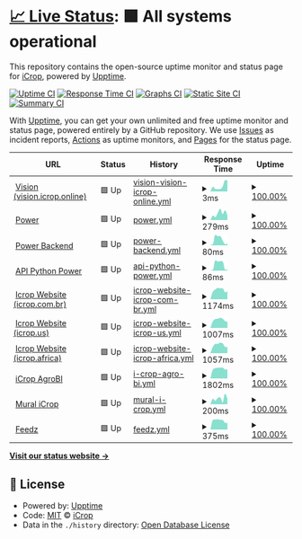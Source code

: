 # [📈 Live Status](https://icroptec.github.io/uptime-monitor): <!--live status--> **🟩 All systems operational**

This repository contains the open-source uptime monitor and status page for [iCrop](https://icrop.com.br), powered by [Upptime](https://github.com/upptime/upptime).

[![Uptime CI](https://github.com/icroptec/uptime-monitor/workflows/Uptime%20CI/badge.svg)](https://github.com/icroptec/uptime-monitor/actions?query=workflow%3A%22Uptime+CI%22)
[![Response Time CI](https://github.com/icroptec/uptime-monitor/workflows/Response%20Time%20CI/badge.svg)](https://github.com/icroptec/uptime-monitor/actions?query=workflow%3A%22Response+Time+CI%22)
[![Graphs CI](https://github.com/icroptec/uptime-monitor/workflows/Graphs%20CI/badge.svg)](https://github.com/icroptec/uptime-monitor/actions?query=workflow%3A%22Graphs+CI%22)
[![Static Site CI](https://github.com/icroptec/uptime-monitor/workflows/Static%20Site%20CI/badge.svg)](https://github.com/icroptec/uptime-monitor/actions?query=workflow%3A%22Static+Site+CI%22)
[![Summary CI](https://github.com/icroptec/uptime-monitor/workflows/Summary%20CI/badge.svg)](https://github.com/icroptec/uptime-monitor/actions?query=workflow%3A%22Summary+CI%22)

With [Upptime](https://upptime.js.org), you can get your own unlimited and free uptime monitor and status page, powered entirely by a GitHub repository. We use [Issues](https://github.com/icroptec/uptime-monitor/issues) as incident reports, [Actions](https://github.com/icroptec/uptime-monitor/actions) as uptime monitors, and [Pages](https://icroptec.github.io/uptime-monitor) for the status page.

<!--start: status pages-->
<!-- This summary is generated by Upptime (https://github.com/upptime/upptime) -->
<!-- Do not edit this manually, your changes will be overwritten -->
<!-- prettier-ignore -->
| URL | Status | History | Response Time | Uptime |
| --- | ------ | ------- | ------------- | ------ |
| <img alt="" src="https://icons.duckduckgo.com/ip3/null.ico" height="13"> [Vision (vision.icrop.online)](34.49.19.147) | 🟩 Up | [vision-vision-icrop-online.yml](https://github.com/icroptec/uptime-monitor/commits/HEAD/history/vision-vision-icrop-online.yml) | <details><summary><img alt="Response time graph" src="./graphs/vision-vision-icrop-online/response-time-week.png" height="20"> 3ms</summary><br><a href="https://icroptec.github.io/uptime-monitor/history/vision-vision-icrop-online"><img alt="Response time 3" src="https://img.shields.io/endpoint?url=https%3A%2F%2Fraw.githubusercontent.com%2Ficroptec%2Fuptime-monitor%2FHEAD%2Fapi%2Fvision-vision-icrop-online%2Fresponse-time.json"></a><br><a href="https://icroptec.github.io/uptime-monitor/history/vision-vision-icrop-online"><img alt="24-hour response time 3" src="https://img.shields.io/endpoint?url=https%3A%2F%2Fraw.githubusercontent.com%2Ficroptec%2Fuptime-monitor%2FHEAD%2Fapi%2Fvision-vision-icrop-online%2Fresponse-time-day.json"></a><br><a href="https://icroptec.github.io/uptime-monitor/history/vision-vision-icrop-online"><img alt="7-day response time 3" src="https://img.shields.io/endpoint?url=https%3A%2F%2Fraw.githubusercontent.com%2Ficroptec%2Fuptime-monitor%2FHEAD%2Fapi%2Fvision-vision-icrop-online%2Fresponse-time-week.json"></a><br><a href="https://icroptec.github.io/uptime-monitor/history/vision-vision-icrop-online"><img alt="30-day response time 3" src="https://img.shields.io/endpoint?url=https%3A%2F%2Fraw.githubusercontent.com%2Ficroptec%2Fuptime-monitor%2FHEAD%2Fapi%2Fvision-vision-icrop-online%2Fresponse-time-month.json"></a><br><a href="https://icroptec.github.io/uptime-monitor/history/vision-vision-icrop-online"><img alt="1-year response time 3" src="https://img.shields.io/endpoint?url=https%3A%2F%2Fraw.githubusercontent.com%2Ficroptec%2Fuptime-monitor%2FHEAD%2Fapi%2Fvision-vision-icrop-online%2Fresponse-time-year.json"></a></details> | <details><summary><a href="https://icroptec.github.io/uptime-monitor/history/vision-vision-icrop-online">100.00%</a></summary><a href="https://icroptec.github.io/uptime-monitor/history/vision-vision-icrop-online"><img alt="All-time uptime 100.00%" src="https://img.shields.io/endpoint?url=https%3A%2F%2Fraw.githubusercontent.com%2Ficroptec%2Fuptime-monitor%2FHEAD%2Fapi%2Fvision-vision-icrop-online%2Fuptime.json"></a><br><a href="https://icroptec.github.io/uptime-monitor/history/vision-vision-icrop-online"><img alt="24-hour uptime 100.00%" src="https://img.shields.io/endpoint?url=https%3A%2F%2Fraw.githubusercontent.com%2Ficroptec%2Fuptime-monitor%2FHEAD%2Fapi%2Fvision-vision-icrop-online%2Fuptime-day.json"></a><br><a href="https://icroptec.github.io/uptime-monitor/history/vision-vision-icrop-online"><img alt="7-day uptime 100.00%" src="https://img.shields.io/endpoint?url=https%3A%2F%2Fraw.githubusercontent.com%2Ficroptec%2Fuptime-monitor%2FHEAD%2Fapi%2Fvision-vision-icrop-online%2Fuptime-week.json"></a><br><a href="https://icroptec.github.io/uptime-monitor/history/vision-vision-icrop-online"><img alt="30-day uptime 100.00%" src="https://img.shields.io/endpoint?url=https%3A%2F%2Fraw.githubusercontent.com%2Ficroptec%2Fuptime-monitor%2FHEAD%2Fapi%2Fvision-vision-icrop-online%2Fuptime-month.json"></a><br><a href="https://icroptec.github.io/uptime-monitor/history/vision-vision-icrop-online"><img alt="1-year uptime 100.00%" src="https://img.shields.io/endpoint?url=https%3A%2F%2Fraw.githubusercontent.com%2Ficroptec%2Fuptime-monitor%2FHEAD%2Fapi%2Fvision-vision-icrop-online%2Fuptime-year.json"></a></details>
| <img alt="" src="https://icons.duckduckgo.com/ip3/icroppower.icrop.com.br.ico" height="13"> [Power](https://icroppower.icrop.com.br) | 🟩 Up | [power.yml](https://github.com/icroptec/uptime-monitor/commits/HEAD/history/power.yml) | <details><summary><img alt="Response time graph" src="./graphs/power/response-time-week.png" height="20"> 279ms</summary><br><a href="https://icroptec.github.io/uptime-monitor/history/power"><img alt="Response time 290" src="https://img.shields.io/endpoint?url=https%3A%2F%2Fraw.githubusercontent.com%2Ficroptec%2Fuptime-monitor%2FHEAD%2Fapi%2Fpower%2Fresponse-time.json"></a><br><a href="https://icroptec.github.io/uptime-monitor/history/power"><img alt="24-hour response time 327" src="https://img.shields.io/endpoint?url=https%3A%2F%2Fraw.githubusercontent.com%2Ficroptec%2Fuptime-monitor%2FHEAD%2Fapi%2Fpower%2Fresponse-time-day.json"></a><br><a href="https://icroptec.github.io/uptime-monitor/history/power"><img alt="7-day response time 279" src="https://img.shields.io/endpoint?url=https%3A%2F%2Fraw.githubusercontent.com%2Ficroptec%2Fuptime-monitor%2FHEAD%2Fapi%2Fpower%2Fresponse-time-week.json"></a><br><a href="https://icroptec.github.io/uptime-monitor/history/power"><img alt="30-day response time 273" src="https://img.shields.io/endpoint?url=https%3A%2F%2Fraw.githubusercontent.com%2Ficroptec%2Fuptime-monitor%2FHEAD%2Fapi%2Fpower%2Fresponse-time-month.json"></a><br><a href="https://icroptec.github.io/uptime-monitor/history/power"><img alt="1-year response time 290" src="https://img.shields.io/endpoint?url=https%3A%2F%2Fraw.githubusercontent.com%2Ficroptec%2Fuptime-monitor%2FHEAD%2Fapi%2Fpower%2Fresponse-time-year.json"></a></details> | <details><summary><a href="https://icroptec.github.io/uptime-monitor/history/power">100.00%</a></summary><a href="https://icroptec.github.io/uptime-monitor/history/power"><img alt="All-time uptime 100.00%" src="https://img.shields.io/endpoint?url=https%3A%2F%2Fraw.githubusercontent.com%2Ficroptec%2Fuptime-monitor%2FHEAD%2Fapi%2Fpower%2Fuptime.json"></a><br><a href="https://icroptec.github.io/uptime-monitor/history/power"><img alt="24-hour uptime 100.00%" src="https://img.shields.io/endpoint?url=https%3A%2F%2Fraw.githubusercontent.com%2Ficroptec%2Fuptime-monitor%2FHEAD%2Fapi%2Fpower%2Fuptime-day.json"></a><br><a href="https://icroptec.github.io/uptime-monitor/history/power"><img alt="7-day uptime 100.00%" src="https://img.shields.io/endpoint?url=https%3A%2F%2Fraw.githubusercontent.com%2Ficroptec%2Fuptime-monitor%2FHEAD%2Fapi%2Fpower%2Fuptime-week.json"></a><br><a href="https://icroptec.github.io/uptime-monitor/history/power"><img alt="30-day uptime 100.00%" src="https://img.shields.io/endpoint?url=https%3A%2F%2Fraw.githubusercontent.com%2Ficroptec%2Fuptime-monitor%2FHEAD%2Fapi%2Fpower%2Fuptime-month.json"></a><br><a href="https://icroptec.github.io/uptime-monitor/history/power"><img alt="1-year uptime 100.00%" src="https://img.shields.io/endpoint?url=https%3A%2F%2Fraw.githubusercontent.com%2Ficroptec%2Fuptime-monitor%2FHEAD%2Fapi%2Fpower%2Fuptime-year.json"></a></details>
| <img alt="" src="https://icons.duckduckgo.com/ip3/icroppower.icrop.com.br.ico" height="13"> [Power Backend](https://icroppower.icrop.com.br/api/v1) | 🟩 Up | [power-backend.yml](https://github.com/icroptec/uptime-monitor/commits/HEAD/history/power-backend.yml) | <details><summary><img alt="Response time graph" src="./graphs/power-backend/response-time-week.png" height="20"> 80ms</summary><br><a href="https://icroptec.github.io/uptime-monitor/history/power-backend"><img alt="Response time 62" src="https://img.shields.io/endpoint?url=https%3A%2F%2Fraw.githubusercontent.com%2Ficroptec%2Fuptime-monitor%2FHEAD%2Fapi%2Fpower-backend%2Fresponse-time.json"></a><br><a href="https://icroptec.github.io/uptime-monitor/history/power-backend"><img alt="24-hour response time 45" src="https://img.shields.io/endpoint?url=https%3A%2F%2Fraw.githubusercontent.com%2Ficroptec%2Fuptime-monitor%2FHEAD%2Fapi%2Fpower-backend%2Fresponse-time-day.json"></a><br><a href="https://icroptec.github.io/uptime-monitor/history/power-backend"><img alt="7-day response time 80" src="https://img.shields.io/endpoint?url=https%3A%2F%2Fraw.githubusercontent.com%2Ficroptec%2Fuptime-monitor%2FHEAD%2Fapi%2Fpower-backend%2Fresponse-time-week.json"></a><br><a href="https://icroptec.github.io/uptime-monitor/history/power-backend"><img alt="30-day response time 63" src="https://img.shields.io/endpoint?url=https%3A%2F%2Fraw.githubusercontent.com%2Ficroptec%2Fuptime-monitor%2FHEAD%2Fapi%2Fpower-backend%2Fresponse-time-month.json"></a><br><a href="https://icroptec.github.io/uptime-monitor/history/power-backend"><img alt="1-year response time 62" src="https://img.shields.io/endpoint?url=https%3A%2F%2Fraw.githubusercontent.com%2Ficroptec%2Fuptime-monitor%2FHEAD%2Fapi%2Fpower-backend%2Fresponse-time-year.json"></a></details> | <details><summary><a href="https://icroptec.github.io/uptime-monitor/history/power-backend">100.00%</a></summary><a href="https://icroptec.github.io/uptime-monitor/history/power-backend"><img alt="All-time uptime 100.00%" src="https://img.shields.io/endpoint?url=https%3A%2F%2Fraw.githubusercontent.com%2Ficroptec%2Fuptime-monitor%2FHEAD%2Fapi%2Fpower-backend%2Fuptime.json"></a><br><a href="https://icroptec.github.io/uptime-monitor/history/power-backend"><img alt="24-hour uptime 100.00%" src="https://img.shields.io/endpoint?url=https%3A%2F%2Fraw.githubusercontent.com%2Ficroptec%2Fuptime-monitor%2FHEAD%2Fapi%2Fpower-backend%2Fuptime-day.json"></a><br><a href="https://icroptec.github.io/uptime-monitor/history/power-backend"><img alt="7-day uptime 100.00%" src="https://img.shields.io/endpoint?url=https%3A%2F%2Fraw.githubusercontent.com%2Ficroptec%2Fuptime-monitor%2FHEAD%2Fapi%2Fpower-backend%2Fuptime-week.json"></a><br><a href="https://icroptec.github.io/uptime-monitor/history/power-backend"><img alt="30-day uptime 100.00%" src="https://img.shields.io/endpoint?url=https%3A%2F%2Fraw.githubusercontent.com%2Ficroptec%2Fuptime-monitor%2FHEAD%2Fapi%2Fpower-backend%2Fuptime-month.json"></a><br><a href="https://icroptec.github.io/uptime-monitor/history/power-backend"><img alt="1-year uptime 100.00%" src="https://img.shields.io/endpoint?url=https%3A%2F%2Fraw.githubusercontent.com%2Ficroptec%2Fuptime-monitor%2FHEAD%2Fapi%2Fpower-backend%2Fuptime-year.json"></a></details>
| <img alt="" src="https://icons.duckduckgo.com/ip3/icroppower.icrop.com.br.ico" height="13"> [API Python Power](https://icroppower.icrop.com.br/py/api/v1/health) | 🟩 Up | [api-python-power.yml](https://github.com/icroptec/uptime-monitor/commits/HEAD/history/api-python-power.yml) | <details><summary><img alt="Response time graph" src="./graphs/api-python-power/response-time-week.png" height="20"> 86ms</summary><br><a href="https://icroptec.github.io/uptime-monitor/history/api-python-power"><img alt="Response time 58" src="https://img.shields.io/endpoint?url=https%3A%2F%2Fraw.githubusercontent.com%2Ficroptec%2Fuptime-monitor%2FHEAD%2Fapi%2Fapi-python-power%2Fresponse-time.json"></a><br><a href="https://icroptec.github.io/uptime-monitor/history/api-python-power"><img alt="24-hour response time 44" src="https://img.shields.io/endpoint?url=https%3A%2F%2Fraw.githubusercontent.com%2Ficroptec%2Fuptime-monitor%2FHEAD%2Fapi%2Fapi-python-power%2Fresponse-time-day.json"></a><br><a href="https://icroptec.github.io/uptime-monitor/history/api-python-power"><img alt="7-day response time 86" src="https://img.shields.io/endpoint?url=https%3A%2F%2Fraw.githubusercontent.com%2Ficroptec%2Fuptime-monitor%2FHEAD%2Fapi%2Fapi-python-power%2Fresponse-time-week.json"></a><br><a href="https://icroptec.github.io/uptime-monitor/history/api-python-power"><img alt="30-day response time 62" src="https://img.shields.io/endpoint?url=https%3A%2F%2Fraw.githubusercontent.com%2Ficroptec%2Fuptime-monitor%2FHEAD%2Fapi%2Fapi-python-power%2Fresponse-time-month.json"></a><br><a href="https://icroptec.github.io/uptime-monitor/history/api-python-power"><img alt="1-year response time 58" src="https://img.shields.io/endpoint?url=https%3A%2F%2Fraw.githubusercontent.com%2Ficroptec%2Fuptime-monitor%2FHEAD%2Fapi%2Fapi-python-power%2Fresponse-time-year.json"></a></details> | <details><summary><a href="https://icroptec.github.io/uptime-monitor/history/api-python-power">100.00%</a></summary><a href="https://icroptec.github.io/uptime-monitor/history/api-python-power"><img alt="All-time uptime 100.00%" src="https://img.shields.io/endpoint?url=https%3A%2F%2Fraw.githubusercontent.com%2Ficroptec%2Fuptime-monitor%2FHEAD%2Fapi%2Fapi-python-power%2Fuptime.json"></a><br><a href="https://icroptec.github.io/uptime-monitor/history/api-python-power"><img alt="24-hour uptime 100.00%" src="https://img.shields.io/endpoint?url=https%3A%2F%2Fraw.githubusercontent.com%2Ficroptec%2Fuptime-monitor%2FHEAD%2Fapi%2Fapi-python-power%2Fuptime-day.json"></a><br><a href="https://icroptec.github.io/uptime-monitor/history/api-python-power"><img alt="7-day uptime 100.00%" src="https://img.shields.io/endpoint?url=https%3A%2F%2Fraw.githubusercontent.com%2Ficroptec%2Fuptime-monitor%2FHEAD%2Fapi%2Fapi-python-power%2Fuptime-week.json"></a><br><a href="https://icroptec.github.io/uptime-monitor/history/api-python-power"><img alt="30-day uptime 100.00%" src="https://img.shields.io/endpoint?url=https%3A%2F%2Fraw.githubusercontent.com%2Ficroptec%2Fuptime-monitor%2FHEAD%2Fapi%2Fapi-python-power%2Fuptime-month.json"></a><br><a href="https://icroptec.github.io/uptime-monitor/history/api-python-power"><img alt="1-year uptime 100.00%" src="https://img.shields.io/endpoint?url=https%3A%2F%2Fraw.githubusercontent.com%2Ficroptec%2Fuptime-monitor%2FHEAD%2Fapi%2Fapi-python-power%2Fuptime-year.json"></a></details>
| <img alt="" src="https://icons.duckduckgo.com/ip3/icrop.com.br.ico" height="13"> [Icrop Website (icrop.com.br)](https://icrop.com.br) | 🟩 Up | [icrop-website-icrop-com-br.yml](https://github.com/icroptec/uptime-monitor/commits/HEAD/history/icrop-website-icrop-com-br.yml) | <details><summary><img alt="Response time graph" src="./graphs/icrop-website-icrop-com-br/response-time-week.png" height="20"> 1174ms</summary><br><a href="https://icroptec.github.io/uptime-monitor/history/icrop-website-icrop-com-br"><img alt="Response time 1079" src="https://img.shields.io/endpoint?url=https%3A%2F%2Fraw.githubusercontent.com%2Ficroptec%2Fuptime-monitor%2FHEAD%2Fapi%2Ficrop-website-icrop-com-br%2Fresponse-time.json"></a><br><a href="https://icroptec.github.io/uptime-monitor/history/icrop-website-icrop-com-br"><img alt="24-hour response time 1094" src="https://img.shields.io/endpoint?url=https%3A%2F%2Fraw.githubusercontent.com%2Ficroptec%2Fuptime-monitor%2FHEAD%2Fapi%2Ficrop-website-icrop-com-br%2Fresponse-time-day.json"></a><br><a href="https://icroptec.github.io/uptime-monitor/history/icrop-website-icrop-com-br"><img alt="7-day response time 1174" src="https://img.shields.io/endpoint?url=https%3A%2F%2Fraw.githubusercontent.com%2Ficroptec%2Fuptime-monitor%2FHEAD%2Fapi%2Ficrop-website-icrop-com-br%2Fresponse-time-week.json"></a><br><a href="https://icroptec.github.io/uptime-monitor/history/icrop-website-icrop-com-br"><img alt="30-day response time 1086" src="https://img.shields.io/endpoint?url=https%3A%2F%2Fraw.githubusercontent.com%2Ficroptec%2Fuptime-monitor%2FHEAD%2Fapi%2Ficrop-website-icrop-com-br%2Fresponse-time-month.json"></a><br><a href="https://icroptec.github.io/uptime-monitor/history/icrop-website-icrop-com-br"><img alt="1-year response time 1079" src="https://img.shields.io/endpoint?url=https%3A%2F%2Fraw.githubusercontent.com%2Ficroptec%2Fuptime-monitor%2FHEAD%2Fapi%2Ficrop-website-icrop-com-br%2Fresponse-time-year.json"></a></details> | <details><summary><a href="https://icroptec.github.io/uptime-monitor/history/icrop-website-icrop-com-br">100.00%</a></summary><a href="https://icroptec.github.io/uptime-monitor/history/icrop-website-icrop-com-br"><img alt="All-time uptime 100.00%" src="https://img.shields.io/endpoint?url=https%3A%2F%2Fraw.githubusercontent.com%2Ficroptec%2Fuptime-monitor%2FHEAD%2Fapi%2Ficrop-website-icrop-com-br%2Fuptime.json"></a><br><a href="https://icroptec.github.io/uptime-monitor/history/icrop-website-icrop-com-br"><img alt="24-hour uptime 100.00%" src="https://img.shields.io/endpoint?url=https%3A%2F%2Fraw.githubusercontent.com%2Ficroptec%2Fuptime-monitor%2FHEAD%2Fapi%2Ficrop-website-icrop-com-br%2Fuptime-day.json"></a><br><a href="https://icroptec.github.io/uptime-monitor/history/icrop-website-icrop-com-br"><img alt="7-day uptime 100.00%" src="https://img.shields.io/endpoint?url=https%3A%2F%2Fraw.githubusercontent.com%2Ficroptec%2Fuptime-monitor%2FHEAD%2Fapi%2Ficrop-website-icrop-com-br%2Fuptime-week.json"></a><br><a href="https://icroptec.github.io/uptime-monitor/history/icrop-website-icrop-com-br"><img alt="30-day uptime 100.00%" src="https://img.shields.io/endpoint?url=https%3A%2F%2Fraw.githubusercontent.com%2Ficroptec%2Fuptime-monitor%2FHEAD%2Fapi%2Ficrop-website-icrop-com-br%2Fuptime-month.json"></a><br><a href="https://icroptec.github.io/uptime-monitor/history/icrop-website-icrop-com-br"><img alt="1-year uptime 100.00%" src="https://img.shields.io/endpoint?url=https%3A%2F%2Fraw.githubusercontent.com%2Ficroptec%2Fuptime-monitor%2FHEAD%2Fapi%2Ficrop-website-icrop-com-br%2Fuptime-year.json"></a></details>
| <img alt="" src="https://icons.duckduckgo.com/ip3/icrop.us.ico" height="13"> [Icrop Website (icrop.us)](https://icrop.us) | 🟩 Up | [icrop-website-icrop-us.yml](https://github.com/icroptec/uptime-monitor/commits/HEAD/history/icrop-website-icrop-us.yml) | <details><summary><img alt="Response time graph" src="./graphs/icrop-website-icrop-us/response-time-week.png" height="20"> 1007ms</summary><br><a href="https://icroptec.github.io/uptime-monitor/history/icrop-website-icrop-us"><img alt="Response time 937" src="https://img.shields.io/endpoint?url=https%3A%2F%2Fraw.githubusercontent.com%2Ficroptec%2Fuptime-monitor%2FHEAD%2Fapi%2Ficrop-website-icrop-us%2Fresponse-time.json"></a><br><a href="https://icroptec.github.io/uptime-monitor/history/icrop-website-icrop-us"><img alt="24-hour response time 896" src="https://img.shields.io/endpoint?url=https%3A%2F%2Fraw.githubusercontent.com%2Ficroptec%2Fuptime-monitor%2FHEAD%2Fapi%2Ficrop-website-icrop-us%2Fresponse-time-day.json"></a><br><a href="https://icroptec.github.io/uptime-monitor/history/icrop-website-icrop-us"><img alt="7-day response time 1007" src="https://img.shields.io/endpoint?url=https%3A%2F%2Fraw.githubusercontent.com%2Ficroptec%2Fuptime-monitor%2FHEAD%2Fapi%2Ficrop-website-icrop-us%2Fresponse-time-week.json"></a><br><a href="https://icroptec.github.io/uptime-monitor/history/icrop-website-icrop-us"><img alt="30-day response time 942" src="https://img.shields.io/endpoint?url=https%3A%2F%2Fraw.githubusercontent.com%2Ficroptec%2Fuptime-monitor%2FHEAD%2Fapi%2Ficrop-website-icrop-us%2Fresponse-time-month.json"></a><br><a href="https://icroptec.github.io/uptime-monitor/history/icrop-website-icrop-us"><img alt="1-year response time 937" src="https://img.shields.io/endpoint?url=https%3A%2F%2Fraw.githubusercontent.com%2Ficroptec%2Fuptime-monitor%2FHEAD%2Fapi%2Ficrop-website-icrop-us%2Fresponse-time-year.json"></a></details> | <details><summary><a href="https://icroptec.github.io/uptime-monitor/history/icrop-website-icrop-us">100.00%</a></summary><a href="https://icroptec.github.io/uptime-monitor/history/icrop-website-icrop-us"><img alt="All-time uptime 100.00%" src="https://img.shields.io/endpoint?url=https%3A%2F%2Fraw.githubusercontent.com%2Ficroptec%2Fuptime-monitor%2FHEAD%2Fapi%2Ficrop-website-icrop-us%2Fuptime.json"></a><br><a href="https://icroptec.github.io/uptime-monitor/history/icrop-website-icrop-us"><img alt="24-hour uptime 100.00%" src="https://img.shields.io/endpoint?url=https%3A%2F%2Fraw.githubusercontent.com%2Ficroptec%2Fuptime-monitor%2FHEAD%2Fapi%2Ficrop-website-icrop-us%2Fuptime-day.json"></a><br><a href="https://icroptec.github.io/uptime-monitor/history/icrop-website-icrop-us"><img alt="7-day uptime 100.00%" src="https://img.shields.io/endpoint?url=https%3A%2F%2Fraw.githubusercontent.com%2Ficroptec%2Fuptime-monitor%2FHEAD%2Fapi%2Ficrop-website-icrop-us%2Fuptime-week.json"></a><br><a href="https://icroptec.github.io/uptime-monitor/history/icrop-website-icrop-us"><img alt="30-day uptime 100.00%" src="https://img.shields.io/endpoint?url=https%3A%2F%2Fraw.githubusercontent.com%2Ficroptec%2Fuptime-monitor%2FHEAD%2Fapi%2Ficrop-website-icrop-us%2Fuptime-month.json"></a><br><a href="https://icroptec.github.io/uptime-monitor/history/icrop-website-icrop-us"><img alt="1-year uptime 100.00%" src="https://img.shields.io/endpoint?url=https%3A%2F%2Fraw.githubusercontent.com%2Ficroptec%2Fuptime-monitor%2FHEAD%2Fapi%2Ficrop-website-icrop-us%2Fuptime-year.json"></a></details>
| <img alt="" src="https://icons.duckduckgo.com/ip3/icrop.africa.ico" height="13"> [Icrop Website (icrop.africa)](https://icrop.africa) | 🟩 Up | [icrop-website-icrop-africa.yml](https://github.com/icroptec/uptime-monitor/commits/HEAD/history/icrop-website-icrop-africa.yml) | <details><summary><img alt="Response time graph" src="./graphs/icrop-website-icrop-africa/response-time-week.png" height="20"> 1057ms</summary><br><a href="https://icroptec.github.io/uptime-monitor/history/icrop-website-icrop-africa"><img alt="Response time 967" src="https://img.shields.io/endpoint?url=https%3A%2F%2Fraw.githubusercontent.com%2Ficroptec%2Fuptime-monitor%2FHEAD%2Fapi%2Ficrop-website-icrop-africa%2Fresponse-time.json"></a><br><a href="https://icroptec.github.io/uptime-monitor/history/icrop-website-icrop-africa"><img alt="24-hour response time 1110" src="https://img.shields.io/endpoint?url=https%3A%2F%2Fraw.githubusercontent.com%2Ficroptec%2Fuptime-monitor%2FHEAD%2Fapi%2Ficrop-website-icrop-africa%2Fresponse-time-day.json"></a><br><a href="https://icroptec.github.io/uptime-monitor/history/icrop-website-icrop-africa"><img alt="7-day response time 1057" src="https://img.shields.io/endpoint?url=https%3A%2F%2Fraw.githubusercontent.com%2Ficroptec%2Fuptime-monitor%2FHEAD%2Fapi%2Ficrop-website-icrop-africa%2Fresponse-time-week.json"></a><br><a href="https://icroptec.github.io/uptime-monitor/history/icrop-website-icrop-africa"><img alt="30-day response time 974" src="https://img.shields.io/endpoint?url=https%3A%2F%2Fraw.githubusercontent.com%2Ficroptec%2Fuptime-monitor%2FHEAD%2Fapi%2Ficrop-website-icrop-africa%2Fresponse-time-month.json"></a><br><a href="https://icroptec.github.io/uptime-monitor/history/icrop-website-icrop-africa"><img alt="1-year response time 967" src="https://img.shields.io/endpoint?url=https%3A%2F%2Fraw.githubusercontent.com%2Ficroptec%2Fuptime-monitor%2FHEAD%2Fapi%2Ficrop-website-icrop-africa%2Fresponse-time-year.json"></a></details> | <details><summary><a href="https://icroptec.github.io/uptime-monitor/history/icrop-website-icrop-africa">100.00%</a></summary><a href="https://icroptec.github.io/uptime-monitor/history/icrop-website-icrop-africa"><img alt="All-time uptime 100.00%" src="https://img.shields.io/endpoint?url=https%3A%2F%2Fraw.githubusercontent.com%2Ficroptec%2Fuptime-monitor%2FHEAD%2Fapi%2Ficrop-website-icrop-africa%2Fuptime.json"></a><br><a href="https://icroptec.github.io/uptime-monitor/history/icrop-website-icrop-africa"><img alt="24-hour uptime 100.00%" src="https://img.shields.io/endpoint?url=https%3A%2F%2Fraw.githubusercontent.com%2Ficroptec%2Fuptime-monitor%2FHEAD%2Fapi%2Ficrop-website-icrop-africa%2Fuptime-day.json"></a><br><a href="https://icroptec.github.io/uptime-monitor/history/icrop-website-icrop-africa"><img alt="7-day uptime 100.00%" src="https://img.shields.io/endpoint?url=https%3A%2F%2Fraw.githubusercontent.com%2Ficroptec%2Fuptime-monitor%2FHEAD%2Fapi%2Ficrop-website-icrop-africa%2Fuptime-week.json"></a><br><a href="https://icroptec.github.io/uptime-monitor/history/icrop-website-icrop-africa"><img alt="30-day uptime 100.00%" src="https://img.shields.io/endpoint?url=https%3A%2F%2Fraw.githubusercontent.com%2Ficroptec%2Fuptime-monitor%2FHEAD%2Fapi%2Ficrop-website-icrop-africa%2Fuptime-month.json"></a><br><a href="https://icroptec.github.io/uptime-monitor/history/icrop-website-icrop-africa"><img alt="1-year uptime 100.00%" src="https://img.shields.io/endpoint?url=https%3A%2F%2Fraw.githubusercontent.com%2Ficroptec%2Fuptime-monitor%2FHEAD%2Fapi%2Ficrop-website-icrop-africa%2Fuptime-year.json"></a></details>
| <img alt="" src="https://icons.duckduckgo.com/ip3/icrop.agrobi.net.ico" height="13"> [iCrop AgroBI](https://icrop.agrobi.net/) | 🟩 Up | [i-crop-agro-bi.yml](https://github.com/icroptec/uptime-monitor/commits/HEAD/history/i-crop-agro-bi.yml) | <details><summary><img alt="Response time graph" src="./graphs/i-crop-agro-bi/response-time-week.png" height="20"> 1802ms</summary><br><a href="https://icroptec.github.io/uptime-monitor/history/i-crop-agro-bi"><img alt="Response time 1733" src="https://img.shields.io/endpoint?url=https%3A%2F%2Fraw.githubusercontent.com%2Ficroptec%2Fuptime-monitor%2FHEAD%2Fapi%2Fi-crop-agro-bi%2Fresponse-time.json"></a><br><a href="https://icroptec.github.io/uptime-monitor/history/i-crop-agro-bi"><img alt="24-hour response time 1955" src="https://img.shields.io/endpoint?url=https%3A%2F%2Fraw.githubusercontent.com%2Ficroptec%2Fuptime-monitor%2FHEAD%2Fapi%2Fi-crop-agro-bi%2Fresponse-time-day.json"></a><br><a href="https://icroptec.github.io/uptime-monitor/history/i-crop-agro-bi"><img alt="7-day response time 1802" src="https://img.shields.io/endpoint?url=https%3A%2F%2Fraw.githubusercontent.com%2Ficroptec%2Fuptime-monitor%2FHEAD%2Fapi%2Fi-crop-agro-bi%2Fresponse-time-week.json"></a><br><a href="https://icroptec.github.io/uptime-monitor/history/i-crop-agro-bi"><img alt="30-day response time 1756" src="https://img.shields.io/endpoint?url=https%3A%2F%2Fraw.githubusercontent.com%2Ficroptec%2Fuptime-monitor%2FHEAD%2Fapi%2Fi-crop-agro-bi%2Fresponse-time-month.json"></a><br><a href="https://icroptec.github.io/uptime-monitor/history/i-crop-agro-bi"><img alt="1-year response time 1733" src="https://img.shields.io/endpoint?url=https%3A%2F%2Fraw.githubusercontent.com%2Ficroptec%2Fuptime-monitor%2FHEAD%2Fapi%2Fi-crop-agro-bi%2Fresponse-time-year.json"></a></details> | <details><summary><a href="https://icroptec.github.io/uptime-monitor/history/i-crop-agro-bi">100.00%</a></summary><a href="https://icroptec.github.io/uptime-monitor/history/i-crop-agro-bi"><img alt="All-time uptime 100.00%" src="https://img.shields.io/endpoint?url=https%3A%2F%2Fraw.githubusercontent.com%2Ficroptec%2Fuptime-monitor%2FHEAD%2Fapi%2Fi-crop-agro-bi%2Fuptime.json"></a><br><a href="https://icroptec.github.io/uptime-monitor/history/i-crop-agro-bi"><img alt="24-hour uptime 100.00%" src="https://img.shields.io/endpoint?url=https%3A%2F%2Fraw.githubusercontent.com%2Ficroptec%2Fuptime-monitor%2FHEAD%2Fapi%2Fi-crop-agro-bi%2Fuptime-day.json"></a><br><a href="https://icroptec.github.io/uptime-monitor/history/i-crop-agro-bi"><img alt="7-day uptime 100.00%" src="https://img.shields.io/endpoint?url=https%3A%2F%2Fraw.githubusercontent.com%2Ficroptec%2Fuptime-monitor%2FHEAD%2Fapi%2Fi-crop-agro-bi%2Fuptime-week.json"></a><br><a href="https://icroptec.github.io/uptime-monitor/history/i-crop-agro-bi"><img alt="30-day uptime 100.00%" src="https://img.shields.io/endpoint?url=https%3A%2F%2Fraw.githubusercontent.com%2Ficroptec%2Fuptime-monitor%2FHEAD%2Fapi%2Fi-crop-agro-bi%2Fuptime-month.json"></a><br><a href="https://icroptec.github.io/uptime-monitor/history/i-crop-agro-bi"><img alt="1-year uptime 100.00%" src="https://img.shields.io/endpoint?url=https%3A%2F%2Fraw.githubusercontent.com%2Ficroptec%2Fuptime-monitor%2FHEAD%2Fapi%2Fi-crop-agro-bi%2Fuptime-year.json"></a></details>
| <img alt="" src="https://icons.duckduckgo.com/ip3/mural.icrop.com.br.ico" height="13"> [Mural iCrop](https://mural.icrop.com.br) | 🟩 Up | [mural-i-crop.yml](https://github.com/icroptec/uptime-monitor/commits/HEAD/history/mural-i-crop.yml) | <details><summary><img alt="Response time graph" src="./graphs/mural-i-crop/response-time-week.png" height="20"> 200ms</summary><br><a href="https://icroptec.github.io/uptime-monitor/history/mural-i-crop"><img alt="Response time 216" src="https://img.shields.io/endpoint?url=https%3A%2F%2Fraw.githubusercontent.com%2Ficroptec%2Fuptime-monitor%2FHEAD%2Fapi%2Fmural-i-crop%2Fresponse-time.json"></a><br><a href="https://icroptec.github.io/uptime-monitor/history/mural-i-crop"><img alt="24-hour response time 212" src="https://img.shields.io/endpoint?url=https%3A%2F%2Fraw.githubusercontent.com%2Ficroptec%2Fuptime-monitor%2FHEAD%2Fapi%2Fmural-i-crop%2Fresponse-time-day.json"></a><br><a href="https://icroptec.github.io/uptime-monitor/history/mural-i-crop"><img alt="7-day response time 200" src="https://img.shields.io/endpoint?url=https%3A%2F%2Fraw.githubusercontent.com%2Ficroptec%2Fuptime-monitor%2FHEAD%2Fapi%2Fmural-i-crop%2Fresponse-time-week.json"></a><br><a href="https://icroptec.github.io/uptime-monitor/history/mural-i-crop"><img alt="30-day response time 209" src="https://img.shields.io/endpoint?url=https%3A%2F%2Fraw.githubusercontent.com%2Ficroptec%2Fuptime-monitor%2FHEAD%2Fapi%2Fmural-i-crop%2Fresponse-time-month.json"></a><br><a href="https://icroptec.github.io/uptime-monitor/history/mural-i-crop"><img alt="1-year response time 216" src="https://img.shields.io/endpoint?url=https%3A%2F%2Fraw.githubusercontent.com%2Ficroptec%2Fuptime-monitor%2FHEAD%2Fapi%2Fmural-i-crop%2Fresponse-time-year.json"></a></details> | <details><summary><a href="https://icroptec.github.io/uptime-monitor/history/mural-i-crop">100.00%</a></summary><a href="https://icroptec.github.io/uptime-monitor/history/mural-i-crop"><img alt="All-time uptime 100.00%" src="https://img.shields.io/endpoint?url=https%3A%2F%2Fraw.githubusercontent.com%2Ficroptec%2Fuptime-monitor%2FHEAD%2Fapi%2Fmural-i-crop%2Fuptime.json"></a><br><a href="https://icroptec.github.io/uptime-monitor/history/mural-i-crop"><img alt="24-hour uptime 100.00%" src="https://img.shields.io/endpoint?url=https%3A%2F%2Fraw.githubusercontent.com%2Ficroptec%2Fuptime-monitor%2FHEAD%2Fapi%2Fmural-i-crop%2Fuptime-day.json"></a><br><a href="https://icroptec.github.io/uptime-monitor/history/mural-i-crop"><img alt="7-day uptime 100.00%" src="https://img.shields.io/endpoint?url=https%3A%2F%2Fraw.githubusercontent.com%2Ficroptec%2Fuptime-monitor%2FHEAD%2Fapi%2Fmural-i-crop%2Fuptime-week.json"></a><br><a href="https://icroptec.github.io/uptime-monitor/history/mural-i-crop"><img alt="30-day uptime 100.00%" src="https://img.shields.io/endpoint?url=https%3A%2F%2Fraw.githubusercontent.com%2Ficroptec%2Fuptime-monitor%2FHEAD%2Fapi%2Fmural-i-crop%2Fuptime-month.json"></a><br><a href="https://icroptec.github.io/uptime-monitor/history/mural-i-crop"><img alt="1-year uptime 100.00%" src="https://img.shields.io/endpoint?url=https%3A%2F%2Fraw.githubusercontent.com%2Ficroptec%2Fuptime-monitor%2FHEAD%2Fapi%2Fmural-i-crop%2Fuptime-year.json"></a></details>
| <img alt="" src="https://icons.duckduckgo.com/ip3/app.feedz.com.br.ico" height="13"> [Feedz](https://app.feedz.com.br) | 🟩 Up | [feedz.yml](https://github.com/icroptec/uptime-monitor/commits/HEAD/history/feedz.yml) | <details><summary><img alt="Response time graph" src="./graphs/feedz/response-time-week.png" height="20"> 375ms</summary><br><a href="https://icroptec.github.io/uptime-monitor/history/feedz"><img alt="Response time 400" src="https://img.shields.io/endpoint?url=https%3A%2F%2Fraw.githubusercontent.com%2Ficroptec%2Fuptime-monitor%2FHEAD%2Fapi%2Ffeedz%2Fresponse-time.json"></a><br><a href="https://icroptec.github.io/uptime-monitor/history/feedz"><img alt="24-hour response time 308" src="https://img.shields.io/endpoint?url=https%3A%2F%2Fraw.githubusercontent.com%2Ficroptec%2Fuptime-monitor%2FHEAD%2Fapi%2Ffeedz%2Fresponse-time-day.json"></a><br><a href="https://icroptec.github.io/uptime-monitor/history/feedz"><img alt="7-day response time 375" src="https://img.shields.io/endpoint?url=https%3A%2F%2Fraw.githubusercontent.com%2Ficroptec%2Fuptime-monitor%2FHEAD%2Fapi%2Ffeedz%2Fresponse-time-week.json"></a><br><a href="https://icroptec.github.io/uptime-monitor/history/feedz"><img alt="30-day response time 350" src="https://img.shields.io/endpoint?url=https%3A%2F%2Fraw.githubusercontent.com%2Ficroptec%2Fuptime-monitor%2FHEAD%2Fapi%2Ffeedz%2Fresponse-time-month.json"></a><br><a href="https://icroptec.github.io/uptime-monitor/history/feedz"><img alt="1-year response time 426" src="https://img.shields.io/endpoint?url=https%3A%2F%2Fraw.githubusercontent.com%2Ficroptec%2Fuptime-monitor%2FHEAD%2Fapi%2Ffeedz%2Fresponse-time-year.json"></a></details> | <details><summary><a href="https://icroptec.github.io/uptime-monitor/history/feedz">100.00%</a></summary><a href="https://icroptec.github.io/uptime-monitor/history/feedz"><img alt="All-time uptime 99.95%" src="https://img.shields.io/endpoint?url=https%3A%2F%2Fraw.githubusercontent.com%2Ficroptec%2Fuptime-monitor%2FHEAD%2Fapi%2Ffeedz%2Fuptime.json"></a><br><a href="https://icroptec.github.io/uptime-monitor/history/feedz"><img alt="24-hour uptime 100.00%" src="https://img.shields.io/endpoint?url=https%3A%2F%2Fraw.githubusercontent.com%2Ficroptec%2Fuptime-monitor%2FHEAD%2Fapi%2Ffeedz%2Fuptime-day.json"></a><br><a href="https://icroptec.github.io/uptime-monitor/history/feedz"><img alt="7-day uptime 100.00%" src="https://img.shields.io/endpoint?url=https%3A%2F%2Fraw.githubusercontent.com%2Ficroptec%2Fuptime-monitor%2FHEAD%2Fapi%2Ffeedz%2Fuptime-week.json"></a><br><a href="https://icroptec.github.io/uptime-monitor/history/feedz"><img alt="30-day uptime 100.00%" src="https://img.shields.io/endpoint?url=https%3A%2F%2Fraw.githubusercontent.com%2Ficroptec%2Fuptime-monitor%2FHEAD%2Fapi%2Ffeedz%2Fuptime-month.json"></a><br><a href="https://icroptec.github.io/uptime-monitor/history/feedz"><img alt="1-year uptime 99.97%" src="https://img.shields.io/endpoint?url=https%3A%2F%2Fraw.githubusercontent.com%2Ficroptec%2Fuptime-monitor%2FHEAD%2Fapi%2Ffeedz%2Fuptime-year.json"></a></details>

<!--end: status pages-->

[**Visit our status website →**](https://icroptec.github.io/uptime-monitor)

## 📄 License

- Powered by: [Upptime](https://github.com/upptime/upptime)
- Code: [MIT](./LICENSE) © [iCrop](https://icrop.com.br)
- Data in the `./history` directory: [Open Database License](https://opendatacommons.org/licenses/odbl/1-0/)
